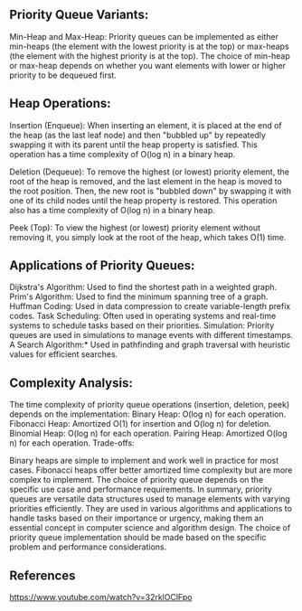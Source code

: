 ## Priority Queue Variants:

Min-Heap and Max-Heap: Priority queues can be implemented as either min-heaps (the element with the lowest priority is at the top) or max-heaps (the element with the highest priority is at the top). The choice of min-heap or max-heap depends on whether you want elements with lower or higher priority to be dequeued first.
## Heap Operations:

Insertion (Enqueue): When inserting an element, it is placed at the end of the heap (as the last leaf node) and then "bubbled up" by repeatedly swapping it with its parent until the heap property is satisfied. This operation has a time complexity of O(log n) in a binary heap.

Deletion (Dequeue): To remove the highest (or lowest) priority element, the root of the heap is removed, and the last element in the heap is moved to the root position. Then, the new root is "bubbled down" by swapping it with one of its child nodes until the heap property is restored. This operation also has a time complexity of O(log n) in a binary heap.

Peek (Top): To view the highest (or lowest) priority element without removing it, you simply look at the root of the heap, which takes O(1) time.

## Applications of Priority Queues:

Dijkstra's Algorithm: Used to find the shortest path in a weighted graph.
Prim's Algorithm: Used to find the minimum spanning tree of a graph.
Huffman Coding: Used in data compression to create variable-length prefix codes.
Task Scheduling: Often used in operating systems and real-time systems to schedule tasks based on their priorities.
Simulation: Priority queues are used in simulations to manage events with different timestamps.
A Search Algorithm:* Used in pathfinding and graph traversal with heuristic values for efficient searches.
## Complexity Analysis:

The time complexity of priority queue operations (insertion, deletion, peek) depends on the implementation:
Binary Heap: O(log n) for each operation.
Fibonacci Heap: Amortized O(1) for insertion and O(log n) for deletion.
Binomial Heap: O(log n) for each operation.
Pairing Heap: Amortized O(log n) for each operation.
Trade-offs:

Binary heaps are simple to implement and work well in practice for most cases.
Fibonacci heaps offer better amortized time complexity but are more complex to implement.
The choice of priority queue depends on the specific use case and performance requirements.
In summary, priority queues are versatile data structures used to manage elements with varying priorities efficiently. They are used in various algorithms and applications to handle tasks based on their importance or urgency, making them an essential concept in computer science and algorithm design. The choice of priority queue implementation should be made based on the specific problem and performance considerations.

## References

https://www.youtube.com/watch?v=32rklOClFpo


